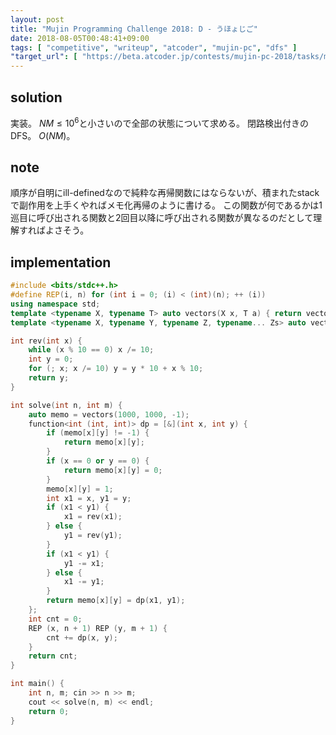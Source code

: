 ```yaml
---
layout: post
title: "Mujin Programming Challenge 2018: D - うほょじご"
date: 2018-08-05T00:48:41+09:00
tags: [ "competitive", "writeup", "atcoder", "mujin-pc", "dfs" ]
"target_url": [ "https://beta.atcoder.jp/contests/mujin-pc-2018/tasks/mujin_pc_2018_d" ]
---
```


## solution

実装。
$NM \le 10^6$と小さいので全部の状態について求める。
閉路検出付きのDFS。
$O(NM)$。

## note

順序が自明にill-definedなので純粋な再帰関数にはならないが、積まれたstackで副作用を上手くやればメモ化再帰のように書ける。
この関数が何であるかは$1$巡目に呼び出される関数と$2$回目以降に呼び出される関数が異なるのだとして理解すればよさそう。

## implementation

``` c++
#include <bits/stdc++.h>
#define REP(i, n) for (int i = 0; (i) < (int)(n); ++ (i))
using namespace std;
template <typename X, typename T> auto vectors(X x, T a) { return vector<T>(x, a); }
template <typename X, typename Y, typename Z, typename... Zs> auto vectors(X x, Y y, Z z, Zs... zs) { auto cont = vectors(y, z, zs...); return vector<decltype(cont)>(x, cont); }

int rev(int x) {
    while (x % 10 == 0) x /= 10;
    int y = 0;
    for (; x; x /= 10) y = y * 10 + x % 10;
    return y;
}

int solve(int n, int m) {
    auto memo = vectors(1000, 1000, -1);
    function<int (int, int)> dp = [&](int x, int y) {
        if (memo[x][y] != -1) {
            return memo[x][y];
        }
        if (x == 0 or y == 0) {
            return memo[x][y] = 0;
        }
        memo[x][y] = 1;
        int x1 = x, y1 = y;
        if (x1 < y1) {
            x1 = rev(x1);
        } else {
            y1 = rev(y1);
        }
        if (x1 < y1) {
            y1 -= x1;
        } else {
            x1 -= y1;
        }
        return memo[x][y] = dp(x1, y1);
    };
    int cnt = 0;
    REP (x, n + 1) REP (y, m + 1) {
        cnt += dp(x, y);
    }
    return cnt;
}

int main() {
    int n, m; cin >> n >> m;
    cout << solve(n, m) << endl;
    return 0;
}
```
